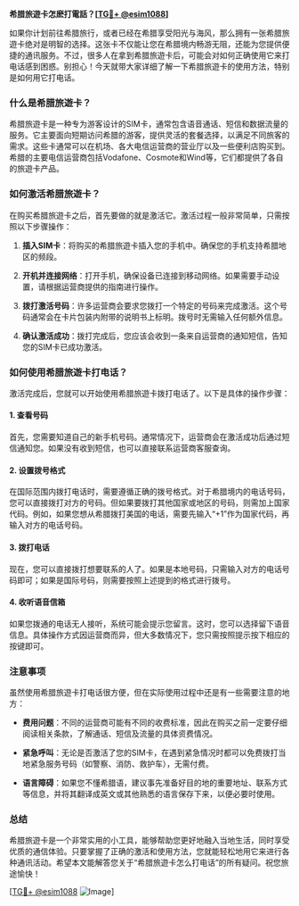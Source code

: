 **希腊旅遊卡怎麽打電話？[[TG💪+ @esim1088](https://t.me/s/esim1088)]**

如果你计划前往希腊旅行，或者已经在希腊享受阳光与海风，那么拥有一张希腊旅遊卡绝对是明智的选择。这张卡不仅能让您在希腊境内畅游无阻，还能为您提供便捷的通讯服务。不过，很多人在拿到希腊旅遊卡后，可能会对如何正确使用它来打电话感到困惑。别担心！今天就带大家详细了解一下希腊旅遊卡的使用方法，特别是如何用它打电话。

### 什么是希腊旅遊卡？

希腊旅遊卡是一种专为游客设计的SIM卡，通常包含语音通话、短信和数据流量的服务。它主要面向短期访问希腊的游客，提供灵活的套餐选择，以满足不同旅客的需求。这些卡通常可以在机场、各大电信运营商的营业厅以及一些便利店购买到。希腊的主要电信运营商包括Vodafone、Cosmote和Wind等，它们都提供了各自的旅遊卡产品。

### 如何激活希腊旅遊卡？

在购买希腊旅遊卡之后，首先要做的就是激活它。激活过程一般非常简单，只需按照以下步骤操作：

1. **插入SIM卡**：将购买的希腊旅遊卡插入您的手机中。确保您的手机支持希腊地区的频段。
   
2. **开机并连接网络**：打开手机，确保设备已连接到移动网络。如果需要手动设置，请根据运营商提供的指南进行操作。

3. **拨打激活号码**：许多运营商会要求您拨打一个特定的号码来完成激活。这个号码通常会在卡片包装内附带的说明书上标明。拨号时无需输入任何额外信息。

4. **确认激活成功**：拨打完成后，您应该会收到一条来自运营商的通知短信，告知您的SIM卡已成功激活。

### 如何使用希腊旅遊卡打电话？

激活完成后，您就可以开始使用希腊旅遊卡拨打电话了。以下是具体的操作步骤：

#### 1. 查看号码
首先，您需要知道自己的新手机号码。通常情况下，运营商会在激活成功后通过短信通知您。如果没有收到短信，也可以直接联系运营商客服查询。

#### 2. 设置拨号格式
在国际范围内拨打电话时，需要遵循正确的拨号格式。对于希腊境内的电话号码，您可以直接拨打对方的号码。但如果要拨打其他国家或地区的号码，则需加上国家代码。例如，如果您想从希腊拨打美国的电话，需要先输入“+1”作为国家代码，再输入对方的电话号码。

#### 3. 拨打电话
现在，您可以直接拨打想要联系的人了。如果是本地号码，只需输入对方的电话号码即可；如果是国际号码，则需要按照上述提到的格式进行拨号。

#### 4. 收听语音信箱
如果您拨通的电话无人接听，系统可能会提示您留言。这时，您可以选择留下语音信息。具体操作方式因运营商而异，但大多数情况下，您只需按照提示按下相应的按键即可。

### 注意事项

虽然使用希腊旅遊卡打电话很方便，但在实际使用过程中还是有一些需要注意的地方：

- **费用问题**：不同的运营商可能有不同的收费标准，因此在购买之前一定要仔细阅读相关条款，了解通话、短信及流量的具体资费情况。
  
- **紧急呼叫**：无论是否激活了您的SIM卡，在遇到紧急情况时都可以免费拨打当地紧急服务号码（如警察、消防、救护车），无需付费。

- **语言障碍**：如果您不懂希腊语，建议事先准备好目的地的重要地址、联系方式等信息，并将其翻译成英文或其他熟悉的语言保存下来，以便必要时使用。

### 总结

希腊旅遊卡是一个非常实用的小工具，能够帮助您更好地融入当地生活，同时享受优质的通信体验。只要掌握了正确的激活和使用方法，您就能轻松地用它来进行各种通讯活动。希望本文能解答您关于“希腊旅遊卡怎么打电话”的所有疑问。祝您旅途愉快！

[[TG💪+ @esim1088](https://t.me/s/esim1088) ![Image](https://i.postimg.cc/4NQfJmqS/Snipaste-2025-05-13-00-14-12.png)]